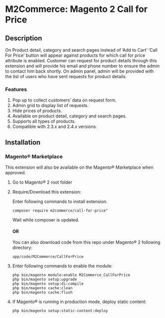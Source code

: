 # M2Commerce: Magento 2 Call for Price

## Description

On Product detail, category and search pages instead of ‘Add to Cart’ ‘Call For Price’ button will appear against products for which call for price attribute is enabled. Customer can request for product details through this extension and will provide his email and phone number to ensure the admin to contact him back shortly. On admin panel, admin will be provided with the list of users who have sent requests for product details.

### Features
1. Pop up to collect customers’ data on request form.
2. Admin grid to display list of requests.
3. Hide prices of products.
4. Available on product detail, category and search pages.
5. Supports all types of products.
6. Compatible with 2.3.x and 2.4.x versions.


## Installation
### Magento® Marketplace

This extension will also be available on the Magento® Marketplace when approved.

1. Go to Magento® 2 root folder
2. Require/Download this extension:

   Enter following commands to install extension.

   ```
   composer require m2commerce/call-for-price"
   ```

   Wait while composer is updated.

   #### OR

   You can also download code from this repo under Magento® 2 following directory:

    ```
    app/code/M2Commerce/CallForPrice
    ```    

3. Enter following commands to enable the module:

   ```
   php bin/magento module:enable M2Commerce_CallForPrice
   php bin/magento setup:upgrade
   php bin/magento setup:di:compile
   php bin/magento cache:clean
   php bin/magento cache:flush
   ```

4. If Magento® is running in production mode, deploy static content:

   ```
   php bin/magento setup:static-content:deploy
   ```
